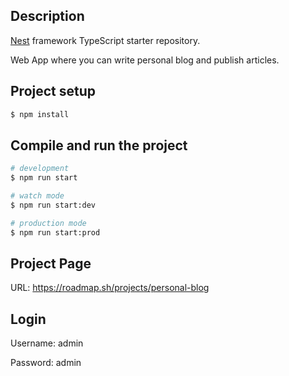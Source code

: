 
## Description

[Nest](https://github.com/nestjs/nest) framework TypeScript starter repository.

Web App where you can write personal blog and publish articles.

## Project setup

```bash
$ npm install
```

## Compile and run the project

```bash
# development
$ npm run start

# watch mode
$ npm run start:dev

# production mode
$ npm run start:prod
```
## Project Page

URL: https://roadmap.sh/projects/personal-blog

## Login

Username: admin

Password: admin